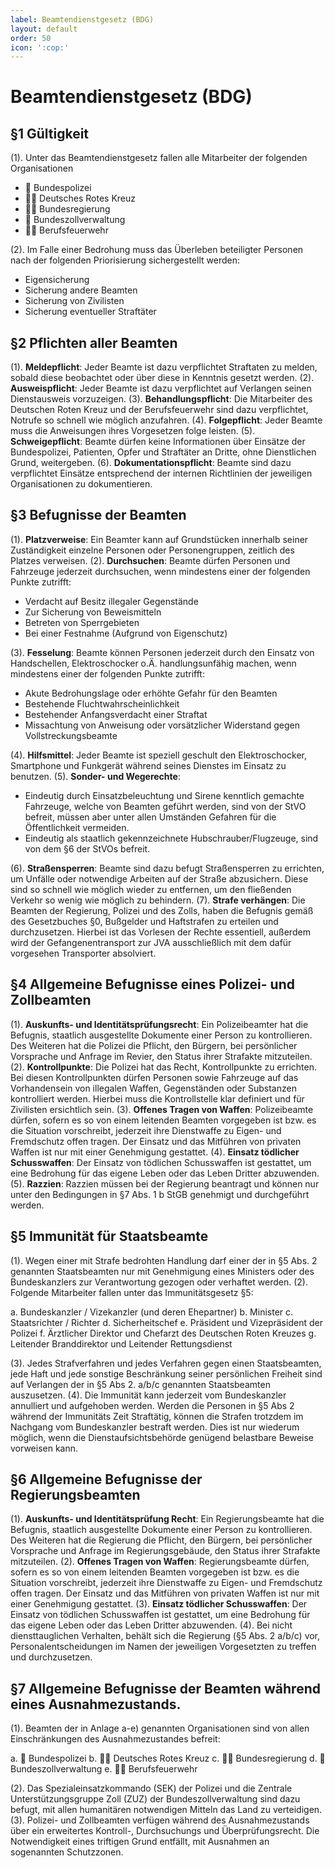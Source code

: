 ```yaml
---
label: Beamtendienstgesetz (BDG)
layout: default
order: 50
icon: ':cop:'
---
```


# Beamtendienstgesetz (BDG)

## §1 Gültigkeit

(1). Unter das Beamtendienstgesetz fallen alle Mitarbeiter der folgenden Organisationen

* :cop: Bundespolizei
* :health_worker: Deutsches Rotes Kreuz
* :office_worker: Bundesregierung
* :cop: Bundeszollverwaltung
* :firefighter: Berufsfeuerwehr

(2). Im Falle einer Bedrohung muss das Überleben beteiligter Personen nach der folgenden Priorisierung sichergestellt werden:

* Eigensicherung
* Sicherung andere Beamten
* Sicherung von Zivilisten
* Sicherung eventueller Straftäter

## §2 Pflichten aller Beamten

(1). **Meldepflicht**: Jeder Beamte ist dazu verpflichtet Straftaten zu melden, sobald diese beobachtet oder über diese in Kenntnis gesetzt werden.
(2). **Ausweispflicht**: Jeder Beamte ist dazu verpflichtet auf Verlangen seinen Dienstausweis vorzuzeigen.
(3). **Behandlungspflicht**: Die Mitarbeiter des Deutschen Roten Kreuz und der Berufsfeuerwehr sind dazu verpflichtet, Notrufe so schnell wie möglich anzufahren.
(4). **Folgepflicht**: Jeder Beamte muss die Anweisungen ihres Vorgesetzen folge leisten.
(5). **Schweigepflicht**: Beamte dürfen keine Informationen über Einsätze der Bundespolizei, Patienten, Opfer und Straftäter an Dritte, ohne Dienstlichen Grund, weitergeben.
(6). **Dokumentationspflicht**: Beamte sind dazu verpflichtet Einsätze entsprechend der internen Richtlinien der jeweiligen Organisationen zu dokumentieren.

## §3 Befugnisse der Beamten

(1). **Platzverweise**: Ein Beamter kann auf Grundstücken innerhalb seiner Zuständigkeit einzelne Personen oder Personengruppen, zeitlich des Platzes verweisen.
(2). **Durchsuchen**: Beamte dürfen Personen und Fahrzeuge jederzeit durchsuchen, wenn mindestens einer der folgenden Punkte zutrifft:

* Verdacht auf Besitz illegaler Gegenstände
* Zur Sicherung von Beweismitteln
* Betreten von Sperrgebieten
* Bei einer Festnahme (Aufgrund von Eigenschutz)

(3). **Fesselung**: Beamte können Personen jederzeit durch den Einsatz von Handschellen, Elektroschocker o.Ä. handlungsunfähig machen, wenn mindestens einer der folgenden Punkte zutrifft: 

* Akute Bedrohungslage oder erhöhte Gefahr für den Beamten
* Bestehende Fluchtwahrscheinlichkeit
* Bestehender Anfangsverdacht einer Straftat
* Missachtung von Anweisung oder vorsätzlicher Widerstand gegen Vollstreckungsbeamte

(4). **Hilfsmittel**: Jeder Beamte ist speziell geschult den Elektroschocker, Smartphone und Funkgerät während seines Dienstes im Einsatz zu benutzen.
(5). **Sonder- und Wegerechte**: 

* Eindeutig durch Einsatzbeleuchtung und Sirene kenntlich gemachte Fahrzeuge, welche von Beamten geführt werden, sind von der StVO befreit, müssen aber unter allen Umständen Gefahren für die Öffentlichkeit vermeiden.
* Eindeutig als staatlich gekennzeichnete Hubschrauber/Flugzeuge, sind von dem §6 der StVOs befreit.

(6). **Straßensperren**: Beamte sind dazu befugt Straßensperren zu errichten, um Unfälle oder notwendige Arbeiten auf der Straße abzusichern. Diese sind so schnell wie möglich wieder zu entfernen, um den fließenden Verkehr so wenig wie möglich zu behindern.
(7). **Strafe verhängen**: Die Beamten der Regierung, Polizei und des Zolls, haben die Befugnis gemäß des Gesetzbuches §0, Bußgelder und Haftstrafen zu erteilen und durchzusetzen. Hierbei ist das Vorlesen der Rechte essentiell, außerdem wird der Gefangenentransport zur JVA ausschließlich mit dem dafür vorgesehen Transporter absolviert.

## §4 Allgemeine Befugnisse eines Polizei- und Zollbeamten
(1). **Auskunfts- und Identitätsprüfungsrecht**: Ein Polizeibeamter hat die Befugnis, staatlich ausgestellte Dokumente einer Person zu kontrollieren. Des Weiteren hat die Polizei die Pflicht, den Bürgern, bei persönlicher Vorsprache und Anfrage im Revier, den Status ihrer Strafakte mitzuteilen.
(2). **Kontrollpunkte**: Die Polizei hat das Recht, Kontrollpunkte zu errichten. Bei diesen Kontrollpunkten dürfen Personen sowie Fahrzeuge auf das Vorhandensein von illegalen Waffen, Gegenständen oder Substanzen kontrolliert werden. Hierbei muss die Kontrollstelle klar definiert und für Zivilisten ersichtlich sein.
(3). **Offenes Tragen von Waffen**: Polizeibeamte dürfen, sofern es so von einem leitenden Beamten vorgegeben ist bzw. es die Situation vorschreibt, jederzeit ihre Dienstwaffe zu Eigen- und Fremdschutz offen tragen. Der Einsatz und das Mitführen von privaten Waffen ist nur mit einer Genehmigung gestattet.
(4). **Einsatz tödlicher Schusswaffen**: Der Einsatz von tödlichen Schusswaffen ist gestattet, um eine Bedrohung für das eigene Leben oder das Leben Dritter abzuwenden.
(5). **Razzien**: Razzien müssen bei der Regierung beantragt und können nur unter den Bedingungen in §7 Abs. 1 b StGB genehmigt und durchgeführt werden. 

## §5 Immunität für Staatsbeamte
(1). Wegen einer mit Strafe bedrohten Handlung darf einer der in §5 Abs. 2 genannten Staatsbeamten nur mit Genehmigung eines Ministers oder des Bundeskanzlers zur Verantwortung gezogen oder verhaftet werden.
(2). Folgende Mitarbeiter fallen unter das Immunitätsgesetz §5:

a. Bundeskanzler / Vizekanzler (und deren Ehepartner)
b. Minister
c. Staatsrichter / Richter
d. Sicherheitschef
e. Präsident und Vizepräsident der Polizei
f. Ärztlicher Direktor und Chefarzt des Deutschen Roten Kreuzes
g. Leitender Branddirektor und Leitender Rettungsdienst

(3). Jedes Strafverfahren und jedes Verfahren gegen einen Staatsbeamten, jede Haft und jede sonstige Beschränkung seiner persönlichen Freiheit sind auf Verlangen der in §5 Abs 2. a/b/c genannten Staatsbeamten auszusetzen.
(4). Die Immunität kann jederzeit vom Bundeskanzler annulliert und aufgehoben werden. Werden die Personen in §5 Abs 2 während der Immunitäts Zeit Straftätig, können die Strafen trotzdem im Nachgang vom Bundeskanzler bestraft werden. Dies ist nur wiederum möglich, wenn die Dienstaufsichtsbehörde genügend belastbare Beweise vorweisen kann.

## §6 Allgemeine Befugnisse der Regierungsbeamten
(1). **Auskunfts- und Identitätsprüfung Recht**: Ein Regierungsbeamte hat die Befugnis, staatlich ausgestellte Dokumente einer Person zu kontrollieren. Des Weiteren hat die Regierung die Pflicht, den Bürgern, bei persönlicher Vorsprache und Anfrage im Regierungsgebäude, den Status ihrer Strafakte mitzuteilen.
(2). **Offenes Tragen von Waffen**: Regierungsbeamte dürfen, sofern es so von einem leitenden Beamten vorgegeben ist bzw. es die Situation vorschreibt, jederzeit ihre Dienstwaffe zu Eigen- und Fremdschutz offen tragen. Der Einsatz und das Mitführen von privaten Waffen ist nur mit einer Genehmigung gestattet.
(3). **Einsatz tödlicher Schusswaffen**: Der Einsatz von tödlichen Schusswaffen ist gestattet, um eine Bedrohung für das eigene Leben oder das Leben Dritter abzuwenden.
(4). Bei nicht diensttauglichen Verhalten, behält sich die Regierung (§5 Abs. 2 a/b/c) vor, Personalentscheidungen im Namen der jeweiligen Vorgesetzten zu treffen und durchzusetzen.

## §7 Allgemeine Befugnisse der Beamten während eines Ausnahmezustands.
(1). Beamten der in Anlage a-e) genannten Organisationen sind von allen Einschränkungen des Ausnahmezustandes befreit:

a. :cop: Bundespolizei
b. :health_worker: Deutsches Rotes Kreuz
c. :office_worker: Bundesregierung
d. :cop: Bundeszollverwaltung
e. :firefighter: Berufsfeuerwehr

(2). Das Spezialeinsatzkommando (SEK) der Polizei und die Zentrale Unterstützungsgruppe Zoll (ZUZ) der Bundeszollverwaltung sind dazu befugt, mit allen humanitären notwendigen Mitteln das Land zu verteidigen.
(3). Polizei- und Zollbeamten verfügen während des Ausnahmezustands über ein erweitertes Kontroll-, Durchsuchungs und Überprüfungsrecht. Die Notwendigkeit eines triftigen Grund entfällt, mit Ausnahmen an sogenannten Schutzzonen.
